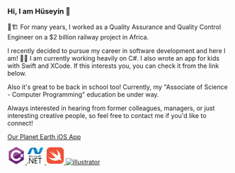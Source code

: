 ### Hi, I am Hüseyin 👋
🚄🏗️ For many years, I worked as a Quality Assurance and Quality Control Engineer on a $2 billion railway project in Africa.

I recently decided to pursue my career in software development and here I am! 👨‍💻 I am currently working heavily on C#. I also wrote an app for kids with Swift and XCode. If this interests you, you can check it from the link below. 

Also it's great to be back in school too! Currently, my "Associate of Science - Computer Programming" education be under way.

Always interested in hearing from former colleagues, managers, or just interesting creative people, so feel free to contact me if you'd like to connect!

[Our Planet Earth iOS App](https://apps.apple.com/us/app/our-planet-earth/id1487801420)


<p align="left"> <a href="https://www.w3schools.com/cs/" target="_blank" rel="noreferrer"> <img src="https://raw.githubusercontent.com/devicons/devicon/master/icons/csharp/csharp-original.svg" alt="csharp" width="40" height="40"/> </a> <a href="https://dotnet.microsoft.com/" target="_blank" rel="noreferrer"> <img src="https://raw.githubusercontent.com/devicons/devicon/master/icons/dot-net/dot-net-original-wordmark.svg" alt="dotnet" width="40" height="40"/> </a><a href="https://developer.apple.com/swift/" target="_blank" rel="noreferrer"> <img src="https://raw.githubusercontent.com/devicons/devicon/master/icons/swift/swift-original.svg" alt="swift" width="40" height="40"/> </a> <a href="https://www.adobe.com/in/products/illustrator.html" target="_blank" rel="noreferrer"> <img src="https://www.vectorlogo.zone/logos/adobe_illustrator/adobe_illustrator-icon.svg" alt="illustrator" width="40" height="40"/> </a> </p> 
  
